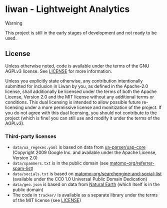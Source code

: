 # liwan - Lightweight Analytics

> [!WARNING]
> This project is still in the early stages of development and not ready to be used.

## License

Unless otherwise noted, code is available under the terms of the GNU AGPLv3 license. See [LICENSE](LICENSE.md) for more information.

Unless you explicitly state otherwise, any contribution intentionally submitted for inclusion in Liwan by you, as defined in the Apache-2.0 license, shall additionally be licensed under the terms of both the Apache License, Version 2.0 and the MIT license without any additional terms or conditions. This dual licensing is intended to allow possible future re-licensing under a more permissive license and monitization of the project. If you do not agree with this dual licensing, you should not contribute to the project (which is fine! you can still use and modify it under the terms of the AGPLv3).

### Third-party licenses

- `data/ua_regexes.yaml` is based on data from [ua-parser/uap-core](https://github.com/ua-parser/uap-core/blob/master/regexes.yaml) (Copyright 2009 Google Inc. and available under the Apache License, Version 2.0)
- `data/spammers.txt` is in the public domain (see [matomo-org/referrer-spam-list](https://github.com/matomo-org/referrer-spam-list))
- `data/socials.txt` is based on [matomo-org/searchengine-and-social-list](https://github.com/matomo-org/searchengine-and-social-list) (available under the CC0 1.0 Universal Public Domain Dedication)
- `data/geo.json` is based on data from [Natural Earth](https://naturalearthdata.com/) (which itself is in the public domain)
- The code in `tracker/` is available as a separate library under the terms of the MIT license (see [LICENSE](tracker/LICENSE.md))

